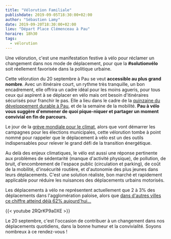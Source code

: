 ```yaml
---
title: "Vélorution Familiale"
publishdate: 2019-09-05T18:30:00+02:00
author: "Sébastien Lamy"
date: 2019-09-20T18:30:00+02:00
lieu: "Départ Place Clémenceau à Pau"
horaire: 18h30
tags:
  - vélorution
---
```


Une vélorution, c'est une manifestation festive à vélo pour réclamer un changement
dans nos mode de déplacement, pour que la **#solutionvélo** soit réellement favorisée
dans la politique urbaine.

<!--more--> 


Cette vélorution du 20 septembre à Pau se veut **accessible au plus grand 
nombre**. Avec un itinéraire court, un rythme très tranquille, un bon 
encadrement, elle offrira un cadre idéal pour les moins agueris, pour tous ceux
 qui aspirent à se déplacer en vélo mais ont besoin d'itinéraires sécurisés 
pour franchir le pas. Elle a lieu dans le cadre de la [quinzaine du 
développement durable à Pau], et de la semaine de la mobilité. **Pau à vélo vous 
suggère d'emmener de quoi pique-niquer et partager un moment convivial en fin de 
parcours.**

Le jour de la [grève mondiale pour le climat], alors que vont démarrer les
campagnes pour les élections municipales, cette vélorution tombe à point 
nommé pour rappeler que le déplacement à vélo est un des outils indispensables
pour relever le grand défi de la transition énergétique.

Au delà des enjeux climatiques, le vélo est aussi une réponse pertinente aux 
problèmes de sédentarité (manque d'activité physique), de pollution, de bruit, 
d'encombrement de l'espace public (circulation et parking), de coût de la mobilité, 
d'insécurité routière, et d'autonomie des plus jeunes dans leurs déplacements. 
C'est une solution réaliste, bon marché et rapidement applicable pour réduire
les nuisances des déplacements urbains motorisés.

Les déplacements à vélo ne représentent actuellement que 2 à 3% des déplacements 
dans l'agglomération paloise, alors que [dans d'autres villes ce chiffre atteind 
déjà 62% aujourd'hui...][copenhague]

{{< youtube 2RQrKP9a0XE >}}

Le 20 septembre, c'est l'occasion de contribuer à un changement dans nos 
déplacements quotidiens, dans la bonne humeur et la convivialité. Soyons nombreux
à ce rendez-vous ! 

[grève mondiale pour le climat]: https://www.francetvinfo.fr/meteo/climat/climat-des-organisations-ecologistes-appellent-a-une-mobilisation-les-20-et-21-septembre_3547849.html

[copenhague]: https://copenhagenizeindex.eu/cities/copenhagen
[quinzaine du développement durable à Pau]: /agenda/2019/rue-carnot-aux-enfants/qdd19-prog.pdf